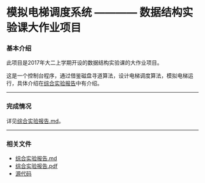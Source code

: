 # 模拟电梯调度系统 ———— 数据结构实验课大作业项目

### 基本介绍
此项目是2017年大二上学期开设的数据结构实验课的大作业项目。

这是一个控制台程序，通过借鉴磁盘寻道算法，设计电梯调度算法，模拟电梯运行，具体介绍在[综合实验报告](./综合实验报告.md)中有介绍。

***
### 完成情况
详见[综合实验报告.md](./综合实验报告.md)。

***
### 相关文件
- [综合实验报告.md](./综合实验报告.md)  
- [综合实验报告.pdf](./综合实验报告.pdf)
- [源代码](./final.cpp)


